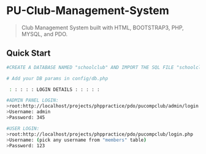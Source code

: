 # PU-Club-Management-System

> Club Management System built with HTML, BOOTSTRAP3, PHP, MYSQL, and PDO.


## Quick Start

```bash
#CREATE A DATABASE NAMED "schoolclub" AND IMPORT THE SQL FILE "schoolclub.sql" FROM THE "sql file" FOLDER

# Add your DB params in config/db.php

 : : : : : LOGIN DETAILS : : : : : 

#ADMIN PANEL LOGIN:
>root:http://localhost/projects/phppractice/pdo/pucompclub/admin/login.php
>Username: admin
>Password: 345

#USER LOGIN:
>root:http://localhost/projects/phppractice/pdo/pucompclub/login.php
>Username: (pick any username from "members" table)
>Password: 123
```
```

